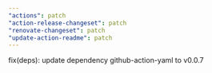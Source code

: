 ```yaml
---
"actions": patch
"action-release-changeset": patch
"renovate-changeset": patch
"update-action-readme": patch
---
```


fix(deps): update dependency github-action-yaml to v0.0.7
